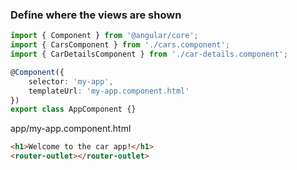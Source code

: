 ### Define where the views are shown

```ts
import { Component } from '@angular/core';
import { CarsComponent } from './cars.component';
import { CarDetailsComponent } from './car-details.component';

@Component({
	selector: 'my-app',
	templateUrl: 'my-app.component.html'
})
export class AppComponent {}
```

app/my-app.component.html

```html
<h1>Welcome to the car app!</h1>
<router-outlet></router-outlet>
```